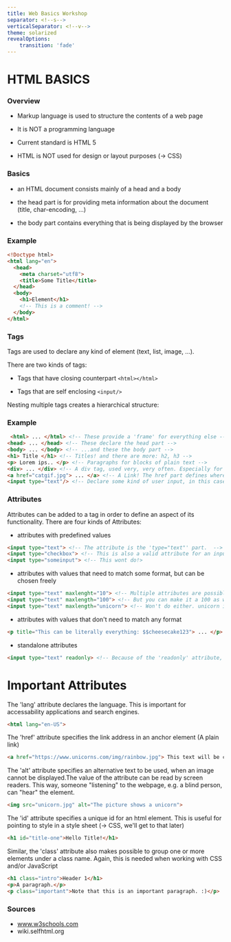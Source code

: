 ```yaml
---
title: Web Basics Workshop
separator: <!--s-->
verticalSeparator: <!--v-->
theme: solarized
revealOptions:
    transition: 'fade'
---
```


# HTML BASICS

<!--s-->

### Overview

* Markup language is used to structure the contents of a web page
<!-- .element: class="fragment" data-fragment-index="1" -->

*  It is NOT a programming language
<!-- .element: class="fragment" data-fragment-index="2" -->

* Current standard is HTML 5
<!-- .element: class="fragment" data-fragment-index="3" -->

* HTML is NOT used for design or layout purposes (-> CSS)
<!-- .element: class="fragment" data-fragment-index="4" -->

<!--s-->

### Basics

* an HTML document consists mainly of a head and a body
<!-- .element: class="fragment" data-fragment-index="1" -->
* the head part is for providing meta information about the document (title, char-encoding, ...)
<!-- .element: class="fragment" data-fragment-index="2" -->
* the body part contains everything that is being displayed by the browser
<!-- .element: class="fragment" data-fragment-index="3" -->

<!--s-->

### Example

```html
<!Doctype html>
<html lang="en">
  <head>
    <meta charset="utf8">
    <title>Some Title</title>
  </head>
  <body>
    <h1>Element</h1>
    <!-- This is a comment! -->
  </body>
</html>
```

<!--s-->

### Tags

Tags are used to declare any kind of element (text, list, image, ...).
<!-- .element: class="fragment" data-fragment-index="1" -->
There are two kinds of tags:
<!-- .element: class="fragment" data-fragment-index="2" -->
* Tags that have closing counterpart <!-- .element: class="fragment" data-fragment-index="3" --> `<html></html>`
<!-- .element: class="fragment" data-fragment-index="4" -->
* Tags that are self enclosing <!-- .element: class="fragment" data-fragment-index="5" --> `<input/>`
<!-- .element: class="fragment" data-fragment-index="6" -->
Nesting multiple tags creates a hierarchical structure:
<!-- .element: class="fragment" data-fragment-index="7" -->

<!--s-->

### Example

```html
 <html> ... </html> <!-- These provide a 'frame' for everything else -->
<head> ... </head> <!-- These declare the head part -->
<body> ... </body> <!-- ...and these the body part -->
<h1> Title </h1> <!-- Titles! and there are more: h2, h3 -->
<p> Lorem ips.. </p> <!-- Paragraphs for blocks of plain text -->
<div> ... </div> <!-- A div tag, used very, very often. Especially for grouping elements -->
<a href="catgif.jpg"> ... </a> <!-- A Link! The href part defines where it links to -->
<input type="text"/> <!-- Declare some kind of user input, in this case a text input. Does not have a closing tag! -->
 ```

 <!--s-->

### Attributes

Attributes can be added to a tag in order to define an aspect of its functionality. There are four kinds of Attributes:
 <!-- .element: class="fragment" data-fragment-index="1" -->

<!--s-->

* attributes with predefined values


```html
<input type="text"> <!-- The attribute is the 'type="text"' part.  -->
<input type="checkbox"> <!-- This is also a valid attribute for an input element -->
<input type="someinput"> <!-- This wont do!>
```

<!--s-->

* attributes with values that need to match some format, but can be chosen freely

```html
<input type="text" maxlenght="10"> <!-- Multiple attributes are possible! This input element is of the 'text' kind, but only allows 10 characters as input. -->
<input type="text" maxlength="100"> <!-- But you can make it a 100 as well! As long as the value of the attribute is a positive integer, it doesn't matter. -->
<input type="text" maxlength="unicorn"> <!-- Won't do either. unicorn is not an integer -->
```

<!--s-->

* attributes with values that don't need to match any format

```html
<p title="This can be literally everything: $$cheesecake123"> ... </p>
```

<!--s-->

* standalone attributes

```html
<input type="text" readonly> <!-- Because of the 'readonly' attribute, a user won't be able to modify the text in the input field -->
```

<!--s-->

# Important Attributes

<!--s-->

The 'lang' attribute declares the language. This is important for accessability applications and search engines.
```html
<html lang="en-US">
```

<!--s-->

The 'href' attribute specifies the link address in an anchor element (A plain link)
```html
<a href="https://www.unicorns.com/img/rainbow.jpg"> This text will be clickable! </a>
```

<!--s-->

The 'alt' attribute specifies an alternative text to be used, when an image cannot be displayed.The value of the attribute can be read by screen readers. This way, someone "listening" to the webpage, e.g. a blind person, can "hear" the element.
```html
<img src="unicorn.jpg" alt="The picture shows a unicorn">
```

<!--s-->

The 'id' attribute specifies a unique id for an html element. This is useful for pointing to style in a style sheet (-> CSS, we'll get to that later)
```html
<h1 id="title-one">Hello Title!</h1>
```

<!--s-->

Similar, the 'class' attribute also makes possible to group one or more elements under a class name. Again, this is needed when working with CSS and/or JavaScript
```html
<h1 class="intro">Header 1</h1>
<p>A paragraph.</p>
<p class="important">Note that this is an important paragraph. :)</p>
```

<!--s-->

### Sources
* www.w3schools.com
* wiki.selfhtml.org
